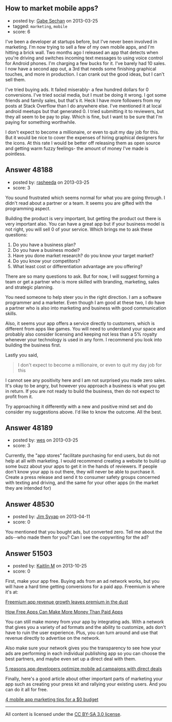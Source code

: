 ## How to market mobile apps?

- posted by: [Gabe Sechan](https://stackexchange.com/users/-1/25613-gabe-sechan) on 2013-03-25
- tagged: `marketing`, `mobile`
- score: 6

I've been a developer at startups before, but I've never been involved in marketing.  I'm now trying to sell a few of my own mobile apps, and I'm hitting a brick wall.  Two months ago I released an app that detects when you're driving and switches incoming text messages to using voice control for Android phones.  I'm charging a few bucks for it.  I've barely had 10 sales.  I now have a second app out, a 3rd that needs some finishing graphical touches, and more in production.  I can crank out the good ideas, but I can't sell them.

I've tried buying ads.  It failed miserably-  a few hundred dollars for 0 conversions.  I've tried social media, but I must be doing it wrong.  I got some friends and family sales, but that's it.  Heck I have more followers from my posts at Stack Overflow than I do anywhere else.  I've mentioned it at local android meetups but that generated 0.  I tried submitting it to reviewers, but they all seem to be pay to play.  Which is fine, but I want to be sure that I'm paying for something worthwhile.

I don't expect to become a millionaire, or even to quit my day job for this.  But it would be nice to cover the expenses of hiring graphical designers for the icons.  At this rate I would be better off releasing them as open source and getting warm fuzzy feelings-  the amount of money I've made is pointless.



## Answer 48188

- posted by: [rasheeda](https://stackexchange.com/users/-1/19483-rasheeda) on 2013-03-25
- score: 3

You sound frustrated which seems normal for what you are going through. I didn't read about a partner or a team. It seems you are gifted with the programming aspect. 

Building the product is very important, but getting the product out there is very important also. You can have a great app but if your business model is not right, you will sell 0 of your service. Which brings me to ask these questions:

1. Do you have a business plan?
2. Do you have a business model?
3. Have you done market research? do you know your target market?
4. Do you know your competitors?
5. What least cost or differentiation advantage are you offering?

There are so many questions to ask. But for now, I will suggest forming a team or get a partner who is more skilled with branding, marketing, sales and strategic planning.

You need someone to help steer you in the right direction. I am a software programmer and a marketer. Even though I am good at these two, I do have a partner who is also into marketing and business with good communication skills.

Also, it seems your app offers a service directly to customers, which is different from apps like games. You will need to understand your space and probably also consider licensing and keeping not less than a 5% royalty whenever your technology is used in any form. I recommend you look into building the business first.

Lastly you said, 

> I don't expect to become a millionaire, or even to quit my day job for this

I cannot see any positivity here and I am not surprised you made zero sales. It's okay to be angry, but however you approach a business is what you get in return. If you are not ready to build the business, then do not expect to profit from it.

Try approaching it differently with a new and positive mind set and do consider my suggestions above. I'd like to know the outcome. All the best.



## Answer 48189

- posted by: [wes](https://stackexchange.com/users/-1/25615-wes) on 2013-03-25
- score: 3

Currently, the "app stores" facilitate purchasing for end users, but do not help at all with marketing. I would recommend creating a website to build up some buzz about your apps to get it in the hands of reviewers. If people don't know your app is out there, they will never be able to purchase it. Create a press release and send it to consumer safety groups concerned with texting and driving, and the same for your other apps (in the market they are intended for)


## Answer 48530

- posted by: [Jim Syyap](https://stackexchange.com/users/-1/13703-jim-syyap) on 2013-04-11
- score: 0

You mentioned that you bought ads, but converted zero. Tell me about the ads--who made them for you? Can I see the copywriting for the ad?


## Answer 51503

- posted by: [Kaitlin M](https://stackexchange.com/users/-1/28368-kaitlin-m) on 2013-10-25
- score: 0

<p>First, make your app free. Buying ads from an ad network works, but you will have a hard time getting conversions for a paid app. Freemium is where it's at:</p>

<p><a href="http://gigaom.com/2012/10/26/freemium-app-revenue-growth-leaves-premium-in-the-dust/" rel="nofollow">Freemium app revenue growth leaves premium in the dust</a></p>

<p><a href="http://techcrunch.com/2012/08/26/how-free-apps-can-make-more-money-than-paid-apps/" rel="nofollow">How Free Apps Can Make More Money Than Paid Apps</a></p>

<p>You can still make money from your app by integrating ads. With a network that gives you a variety of ad formats and the ability to customize, ads don't have to ruin the user experience. Plus, you can turn around and use that revenue directly to advertise on the network.</p>

<p>Also make sure your network gives you the transparency to see how your ads are performing in each individual publishing app so you can choose the best partners, and maybe even set up a direct deal with them. </p>

<p><a href="http://appflood.com/blog/how-direct-deals-optimize-mobile-ad-campaigns" rel="nofollow">5 reasons app developers optimize mobile ad campaigns with direct deals</a></p>

<p>Finally, here's a good article about other important parts of marketing your app such as creating your press kit and rallying your existing users. And you can do it all for free. </p>

<p><a href="http://appflood.com/blog/four-free-app-promotion-tips-on-a-budget" rel="nofollow">4 mobile app marketing tips for a $0 budget</a></p>




---

All content is licensed under the [CC BY-SA 3.0 license](https://creativecommons.org/licenses/by-sa/3.0/).
